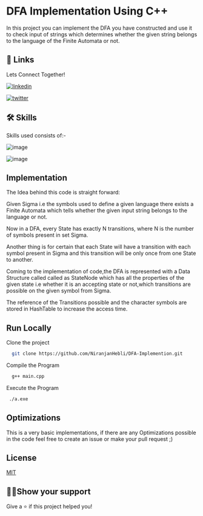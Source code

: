 
# DFA Implementation Using C++

In this project you can implement the DFA you have constructed  and use it to check input of strings which determines whether the given string belongs to the language of the Finite Automata or not. 


## 🔗 Links

Lets Connect Together!

[![linkedin](https://img.shields.io/badge/linkedin-0A66C2?style=for-the-badge&logo=linkedin&logoColor=white)](https://www.linkedin.com/)

[![twitter](https://img.shields.io/badge/twitter-1DA1F2?style=for-the-badge&logo=twitter&logoColor=white)](https://twitter.com/)


## 🛠 Skills

Skills used consists of:-

![image](https://img.shields.io/badge/C%2B%2B-00599C?style=for-the-badge&logo=c%2B%2B&logoColor=white)

![image](https://img.shields.io/badge/GIT-E44C30?style=for-the-badge&logo=git&logoColor=white)
## Implementation

The Idea behind this code is straight forward:


Given Sigma i.e the symbols used to define a given language there exists a Finite Automata which tells whether the given input string belongs to the language or not.

Now in a DFA, every State has exactly N transitions, where N is the number of symbols present in set Sigma.

Another thing is for certain that each State will have a transition with each symbol present in Sigma and this transition will be only once from one State to another.

Coming to the implementation of code,the DFA is represented with a Data Structure called called as StateNode which has all the properties of the given state i.e whether it is an accepting state or not,which transitions are possible on the given symbol from Sigma.

The reference of the Transitions possible and the character symbols are stored in HashTable to increase the access time.





## Run Locally

Clone the project

```bash
  git clone https://github.com/NiranjanHebli/DFA-Implemention.git
```


Compile the Program

```bash
  g++ main.cpp
```

Execute the Program

```bash
 ./a.exe
```


## Optimizations

This is a very basic implementations, if there are any Optimizations possible in the code feel free to create an issue or make your pull request ;)


## License

[MIT](https://choosealicense.com/licenses/mit/)


## 👨‍🚀Show your support

Give a ⭐️ if this project helped you!


